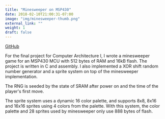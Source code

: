 ```yaml
---
title: "Minesweeper on MSP430"
date: 2018-02-10T21:00:31-07:00
image: "img/minesweeper-thumb.png"
external_link: ""
weight: 1
draft: false
---
```


[GitHub][repo]

For the final project for Computer Architecture I, I wrote a minesweeper game
for an MSP430 MCU with 512 bytes of RAM and 16kB flash. The project is written
in C and assembly. I also implemented a XOR shift random number generator and a
sprite system on top of the minesweeper implementation.

The RNG is seeded by the state of SRAM after power on and the time of the player's first move.

The sprite system uses a dynamic 16 color palette, and supports 8x8, 8x16 and
16x16 sprites using 4 colors from the palette. With this system, the color
palette and 28 sprites used by minesweeper only use 888 bytes of flash.

[repo]: https://github.com/utep-cs-arch-classes/arch1-project3-eseymour/blob/master/minesweeper/board.h

